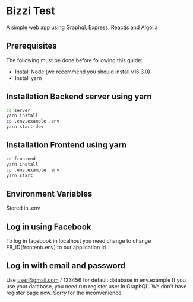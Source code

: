 # Bizzi Test

A simple web app using Graphql, Express, Reactjs and Algolia

## Prerequisites
The following must be done before following this guide:
- Install Node (we recommend you should install v16.3.0)
- Install yarn

## Installation Backend server using yarn

```bash
cd server
yarn install
cp .env.example .env
yarn start-dev
```

## Installation Frontend using yarn

```bash
cd frontend
yarn install
cp .env.example .env
yarn start
```

## Environment Variables
Stored in .env

## Log in using Facebook
To log in facebook in localhost you need change to change FB_ID(frontent/.env) to our application id

## Log in with email and password
Use user@gmail.com / 123456 for default database in env.example
If you use your database, you need run register user in GraphQL.
We don't have register page now. Sorry for the inconvenience
